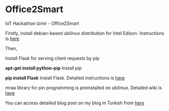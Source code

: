 # Office2Smart
IoT Hackathon Izmir - Office2Smart

<p>
Firstly, install debian-based ubilinux distribution for Intel Edison. Instructions is 
<a href="http://www.emutexlabs.com/ubilinux/29-ubilinux/218-ubilinux-installation-instructions-for-intel-edison">here</a>
</p>

<p>Then,
</p>

<p>
Install Flask for serving client requests by pip
</p>
<p>
<strong> apt-get install python-pip</strong> Install pip
</p>

<p>
<strong>pip install Flask</strong> Install Flask. Detailed instructions is 
<a href="http://flask.pocoo.org/docs/0.10/installation/">here</a>
</p>

<p>
mraa library for pin programming is preinstalled on ubilinux. Detailed wiki is 
<a href="https://github.com/intel-iot-devkit/mraa">here</a>
</p>

<p>
You can access detailed blog post on my blog in Turkish from
<a href="https://yildirimsemih.wordpress.com/2016/03/05/iot-hackathon-izmir-office2smart/">here</a>
</p>

